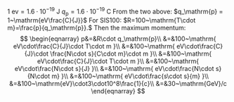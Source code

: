 $1~\mathrm{ev}=1.6\cdot10^{-19}~\mathrm{J}$ 
$q_\mathrm{p}=1.6\cdot10^{-19}~\mathrm{C}$ 
From the two above:
$q_\mathrm{p} = 1~\mathrm{eV\frac{C}{J}}$ 
For SIS100:
$R=100~\mathrm{T\cdot m}=\frac{p}{q_\mathrm{p}}.$ 
Then the maximum momentum:
$$
\begin{eqnarray}
p&=&R\cdot q_\mathrm{p}\\
&=&100~\mathrm{ eV\cdot\frac{C}{J}\cdot T\cdot m }\\
&=&100~\mathrm{ eV\cdot\frac{C}{J}\cdot \frac{N\cdot s}{C\cdot m}\cdot m }\\
&=&100~\mathrm{ eV\cdot\frac{C}{J}\cdot T\cdot m }\\
&=&100~\mathrm{ eV\cdot\frac{N\cdot s}{J} }\\
&=&100~\mathrm{ eV\cdot\frac{N\cdot s}{N\cdot m} }\\
&=&100~\mathrm{ eV\cdot\frac{s\cdot s}{m} }\\
&=&100~\mathrm{eV}\cdot3\cdot10^8\frac{1}{c}\\
&=&30~\mathrm{GeV}/c
\end{eqnarray}
$$  